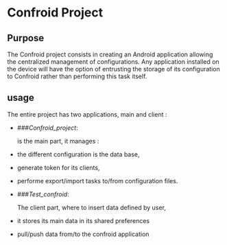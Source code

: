 # Confroid Project

## Purpose

The Confroid project consists in creating an Android application allowing the centralized management of configurations. Any application installed on the device will have the option of entrusting the storage of its configuration to Confroid rather than performing this task itself.

## usage

The entire project has two applications, main and client :

- ###_Confroid_project_:

  is the main part, it manages :
- the different configuration is the data base,
- generate token for its clients,
- performe export/import tasks to/from configuration files.

- ###_Test_confroid_:

  The client part, where to insert data defined by user,
- it stores its main data in its shared preferences
- pull/push data from/to the confroid application
